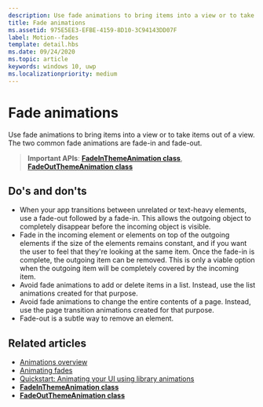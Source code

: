 ```yaml
---
description: Use fade animations to bring items into a view or to take items out of a view. The two common fade animations are fade-in and fade-out.
title: Fade animations
ms.assetid: 975E5EE3-EFBE-4159-8D10-3C94143DD07F
label: Motion--fades
template: detail.hbs
ms.date: 09/24/2020
ms.topic: article
keywords: windows 10, uwp
ms.localizationpriority: medium
---
```

# Fade animations



Use fade animations to bring items into a view or to take items out of a view. The two common fade animations are fade-in and fade-out.

> **Important APIs**: [**FadeInThemeAnimation class**](/uwp/api/Windows.UI.Xaml.Media.Animation.FadeInThemeAnimation), [**FadeOutThemeAnimation class**](/uwp/api/Windows.UI.Xaml.Media.Animation.FadeOutThemeAnimation)


## Do's and don'ts


-   When your app transitions between unrelated or text-heavy elements, use a fade-out followed by a fade-in. This allows the outgoing object to completely disappear before the incoming object is visible.
-   Fade in the incoming element or elements on top of the outgoing elements if the size of the elements remains constant, and if you want the user to feel that they're looking at the same item. Once the fade-in is complete, the outgoing item can be removed. This is only a viable option when the outgoing item will be completely covered by the incoming item.
-   Avoid fade animations to add or delete items in a list. Instead, use the list animations created for that purpose.
-   Avoid fade animations to change the entire contents of a page. Instead, use the page transition animations created for that purpose.
-   Fade-out is a subtle way to remove an element.
## Related articles

* [Animations overview](./xaml-animation.md)
* [Animating fades](/previous-versions/windows/apps/jj649429(v=win.10))
* [Quickstart: Animating your UI using library animations](/previous-versions/windows/apps/hh452703(v=win.10))
* [**FadeInThemeAnimation class**](/uwp/api/Windows.UI.Xaml.Media.Animation.FadeInThemeAnimation)
* [**FadeOutThemeAnimation class**](/uwp/api/Windows.UI.Xaml.Media.Animation.FadeOutThemeAnimation)

 

 
